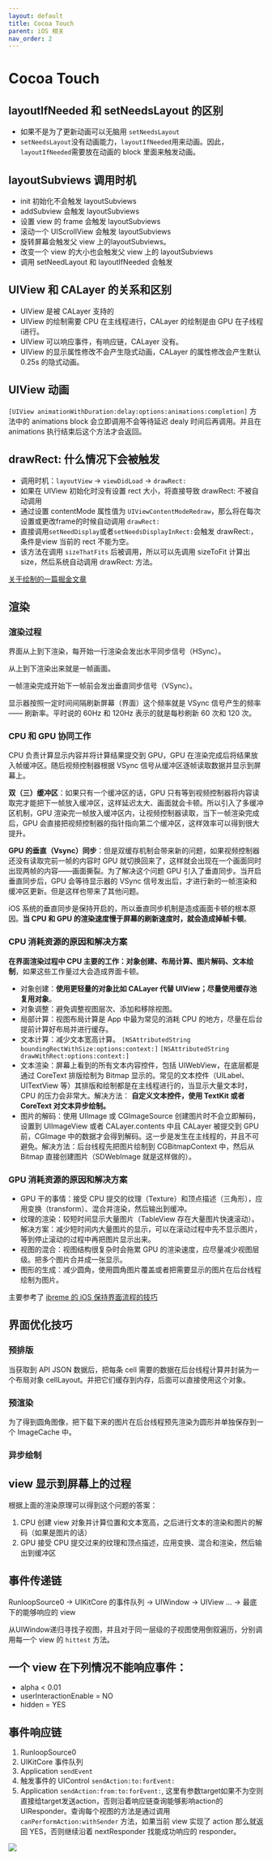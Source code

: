 ```yaml
---
layout: default
title: Cocoa Touch
parent: iOS 相关
nav_order: 2
---
```


# Cocoa Touch

## layoutIfNeeded 和 setNeedsLayout 的区别

- 如果不是为了更新动画可以无脑用 `setNeedsLayout`
- `setNeedsLayout`没有动画能力，`layoutIfNeeded`用来动画。因此，`layoutIfNeeded`需要放在动画的 block 里面来触发动画。

## layoutSubviews 调用时机

- init 初始化不会触发 layoutSubviews
- addSubview 会触发 layoutSubviews
- 设置 view 的 frame 会触发 layoutSubviews
- 滚动一个 UIScrollView 会触发 layoutSubviews
- 旋转屏幕会触发父 view 上的layoutSubviews。
- 改变一个 view 的大小也会触发父 view 上的 layoutSubviews
- 调用 setNeedLayout 和 layoutIfNeeded 会触发

## UIView 和 CALayer 的关系和区别

- UIView 是被 CALayer 支持的
- UIView 的绘制需要 CPU 在主线程进行，CALayer 的绘制是由 GPU 在子线程i进行。
- UIView 可以响应事件，有响应链，CALayer 没有。
- UIView 的显示属性修改不会产生隐式动画，CALayer 的属性修改会产生默认 0.25s 的隐式动画。

## UIView 动画

`[UIView animationWithDuration:delay:options:animations:completion]` 方法中的 animations block 会立即调用不会等待延迟 dealy 时间后再调用。并且在 animations 执行结束后这个方法才会返回。

## drawRect: 什么情况下会被触发

- 调用时机：`layoutView` -> `viewDidLoad` -> `drawRect:`
- 如果在 UIView 初始化时没有设置 rect 大小，将直接导致 drawRect: 不被自动调用
- 通过设置 contentMode 属性值为 `UIViewContentModeRedraw`，那么将在每次设置或更改frame的时候自动调用 `drawRect:`
- 直接调用`setNeedDisplay`或者`setNeedsDisplayInRect:`会触发 drawRect:，条件是view 当前的 rect 不能为空。
- 该方法在调用 `sizeThatFits` 后被调用，所以可以先调用 sizeToFit 计算出 size，然后系统自动调用 drawRect: 方法。

[关于绘制的一篇掘金文章](https://juejin.cn/post/6844903712771555341)

## 渲染

### 渲染过程

界面从上到下渲染，每开始一行渲染会发出水平同步信号（HSync）。

从上到下渲染出来就是一帧画面。

一帧渲染完成开始下一帧前会发出垂直同步信号（VSync）。

显示器按照一定时间间隔刷新屏幕（界面）这个频率就是 VSync 信号产生的频率 —— 刷新率。平时说的 60Hz 和 120Hz 表示的就是每秒刷新 60 次和 120 次。

### CPU 和 GPU 协同工作

CPU 负责计算显示内容并将计算结果提交到 GPU，GPU 在渲染完成后将结果放入帧缓冲区。随后视频控制器根据 VSync 信号从缓冲区逐帧读取数据并显示到屏幕上。

**双（三）缓冲区**：如果只有一个缓冲区的话，GPU 只有等到视频控制器将内容读取完才能把下一帧放入缓冲区，这样延迟太大、画面就会卡顿。所以引入了多缓冲区机制，GPU 渲染完一帧放入缓冲区内，让视频控制器读取，当下一帧渲染完成后，GPU 会直接把视频控制器的指针指向第二个缓冲区，这样效率可以得到很大提升。

**GPU 的垂直（Vsync）同步**：但是双缓存机制会带来新的问题，如果视频控制器还没有读取完前一帧的内容时 GPU 就切换回来了，这样就会出现在一个画面同时出现两帧的内容——画面撕裂。为了解决这个问题 GPU 引入了垂直同步。当开启垂直同步后，GPU 会等待显示器的 VSync 信号发出后，才进行新的一帧渲染和缓冲区更新。但是这样也带来了其他问题。

iOS 系统的垂直同步是保持开启的，所以垂直同步机制是造成画面卡顿的根本原因。**当 CPU 和 GPU 的渲染速度慢于屏幕的刷新速度时，就会造成掉帧卡顿**。

### CPU 消耗资源的原因和解决方案

**在界面渲染过程中 CPU 主要的工作：对象创建、布局计算、图片解码、文本绘制**，如果这些工作量过大会造成界面卡顿。

- 对象创建：**使用更轻量的对象比如 CALayer 代替 UIView；尽量使用缓存池复用对象**。
- 对象调整：避免调整视图层次、添加和移除视图。
- 局部计算：视图布局计算是 App 中最为常见的消耗 CPU 的地方，尽量在后台提前计算好布局并进行缓存。
- 文本计算：减少文本宽高计算。 `[NSAttributedString boundingRectWithSize:options:context:]` `[NSAttributedString drawWithRect:options:context:]`
- 文本渲染：屏幕上看到的所有文本内容控件，包括 UIWebView，在底层都是通过 CoreText 排版绘制为 Bitmap 显示的。常见的文本控件（UILabel、UITextView 等）其排版和绘制都是在主线程进行的，当显示大量文本时，CPU 的压力会非常大。解决方法： **自定义文本控件，使用 TextKit 或者 CoreText 对文本异步绘制。**
- 图片的解码：使用 UIImage 或 CGImageSource 创建图片时不会立即解码，设置到 UIImageView 或者 CALayer.contents 中且 CALayer 被提交到 GPU 前，CGImage 中的数据才会得到解码。这一步是发生在主线程的，并且不可避免。解决方法：后台线程先把图片绘制到 CGBitmapContext 中，然后从 Bitmap 直接创建图片（SDWebImage 就是这样做的）。

### GPU 消耗资源的原因和解决方案

- GPU 干的事情：接受 CPU 提交的纹理（Texture）和顶点描述（三角形），应用变换（transform）、混合并渲染，然后输出到缓冲。
- 纹理的渲染：较短时间显示大量图片（TableView 存在大量图片快速滚动）。解决方案：减少短时间内大量图片的显示，可以在滚动过程中先不显示图片，等到停止滚动的过程中再把图片显示出来。
- 视图的混合：视图结构很复杂时会拖累 GPU 的渲染速度，应尽量减少视图层级。把多个图片合并成一张显示。
- 图形的生成：减少圆角，使用圆角图片覆盖或者把需要显示的图片在后台线程绘制为图片。

主要参考了 [ibreme 的 iOS 保持界面流程的技巧](https://blog.ibireme.com/2015/11/12/smooth_user_interfaces_for_ios/)

## 界面优化技巧

### 预排版

当获取到 API JSON 数据后，把每条 cell 需要的数据在后台线程计算并封装为一个布局对象 cellLayout。并把它们缓存到内存，后面可以直接使用这个对象。

### 预渲染

为了得到圆角图像，把下载下来的图片在后台线程预先渲染为圆形并单独保存到一个 ImageCache 中。

### 异步绘制

## view 显示到屏幕上的过程

根据上面的渲染原理可以得到这个问题的答案：

1. CPU 创建 view 对象并计算位置和文本宽高，之后进行文本的渲染和图片的解码（如果是图片的话）
2. GPU 接受 CPU 提交过来的纹理和顶点描述，应用变换、混合和渲染，然后输出到缓冲区

## 事件传递链

RunloopSource0 -> UIKitCore 的事件队列 -> UIWindow -> UIView ... -> 最底下的能够响应的 view

从UIWindow递归寻找子视图，并且对于同一层级的子视图使用倒叙遍历，分别调用每一个 view 的 `hittest` 方法。

## 一个 view 在下列情况不能响应事件：

- alpha < 0.01
- userInteractionEnable = NO
- hidden = YES

## 事件响应链

1. RunloopSource0
2. UIKitCore 事件队列
3. Application `sendEvent`
4. 触发事件的 UIControl `sendAction:to:forEvent:`
5. Application `sendAction:from:to:forEvent:`, 这里有参数target如果不为空则直接给target发送action，否则沿着响应链查询能够影响action的UIResponder。查询每个视图的方法是通过调用 `canPerformAction:withSender` 方法，如果当前 view 实现了 action 那么就返回 YES，否则继续沿着 nextResponder 找能成功响应的 responder。

![](../../images/responder-chain.png)
